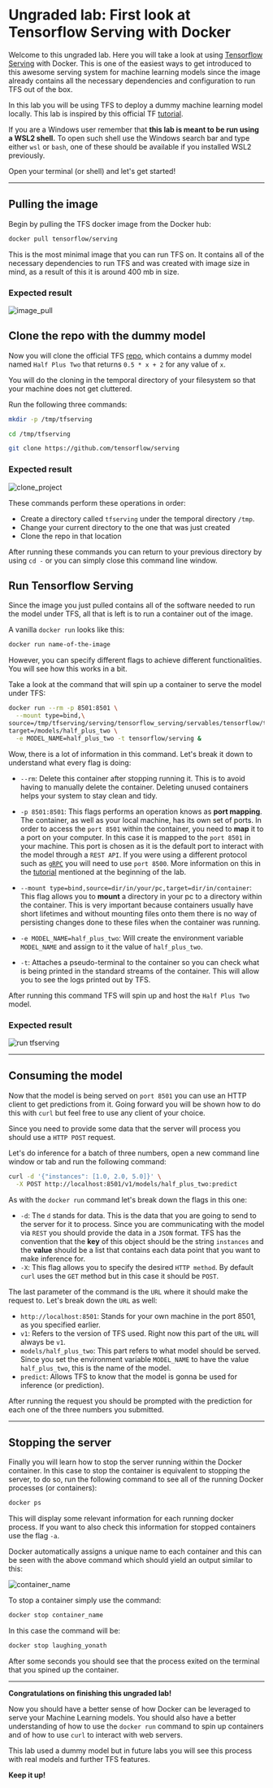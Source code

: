 # Ungraded lab: First look at Tensorflow Serving with Docker

Welcome to this ungraded lab. Here you will take a look at using [Tensorflow Serving](https://www.tensorflow.org/tfx/guide/serving) with Docker. This is one of the easiest ways to get introduced to this awesome serving system for machine learning models since the image already contains all the necessary dependencies and configuration to run TFS out of the box.

In this lab you will be using TFS to deploy a dummy machine learning model locally. This lab is inspired by this official TF [tutorial](https://www.tensorflow.org/tfx/serving/docker).

If you are a Windows user remember that **this lab is meant to be run using a WSL2 shell.** To open such shell use the Windows search bar and type either `wsl` or `bash`, one of these should be available if you installed WSL2 previously.

Open your terminal (or shell) and let's get started!

----------------------

## Pulling the image

Begin by pulling the TFS docker image from the Docker hub:

```bash
docker pull tensorflow/serving
```
This is the most minimal image that you can run TFS on. It contains all of the necessary dependencies to run TFS and was created with image size in mind, as a result of this it is around 400 mb in size.

### Expected result
![image_pull](../results/docker1.png)

## Clone the repo with the dummy model

Now you will clone the official TFS [repo](https://github.com/tensorflow/serving), which contains a dummy model named `Half Plus Two` that returns `0.5 * x + 2` for any value of `x`. 

You will do the cloning in the temporal directory of your filesystem so that your machine does not get cluttered. 

Run the following three commands:

```bash
mkdir -p /tmp/tfserving

cd /tmp/tfserving

git clone https://github.com/tensorflow/serving
```
### Expected result
![clone_project](../results/docker_2.png)

These commands perform these operations in order:
- Create a directory called `tfserving` under the temporal directory `/tmp`.
- Change your current directory to the one that was just created
- Clone the repo in that location

After running these commands you can return to your previous directory by using `cd -` or you can simply close this command line window.


## Run Tensorflow Serving

Since the image you just pulled contains all of the software needed to run the model under TFS, all that is left is to run a container out of the image.

A vanilla `docker run` looks like this:

```bash
docker run name-of-the-image
```

However, you can specify different flags to achieve different functionalities. You will see how this works in a bit.

Take a look at the command that will spin up a container to serve the model under TFS:


```bash
docker run --rm -p 8501:8501 \
  --mount type=bind,\
source=/tmp/tfserving/serving/tensorflow_serving/servables/tensorflow/testdata/saved_model_half_plus_two_cpu,\
target=/models/half_plus_two \
  -e MODEL_NAME=half_plus_two -t tensorflow/serving &
```

Wow, there is a lot of information in this command. Let's break it down to understand what every flag is doing:

- `--rm`: Delete this container after stopping running it. This is to avoid having to manually delete the container. Deleting unused containers helps your system to stay clean and tidy.

- `-p 8501:8501`: This flags performs an operation knows as **port mapping**. The container, as well as your local machine, has its own set of ports. In order to access the `port 8501` within the container, you need to **map** it to a port on your computer. In this case it is mapped to the `port 8501` in your machine. This port is chosen as it is the default port to interact with the model through a `REST API`. If you were using a different protocol such as [`gRPC`](https://grpc.io/) you will need to use `port 8500`. More information on this in the [tutorial](https://www.tensorflow.org/tfx/serving/docker) mentioned at the beginning of the lab.
- `--mount type=bind,source=dir/in/your/pc,target=dir/in/container`: This flag allows you to **mount** a directory in your pc to a directory within the container. This is very important because containers usually have short lifetimes and without mounting files onto them there is no way of persisting changes done to these files when the container was running.
- `-e MODEL_NAME=half_plus_two`: Will create the environment variable `MODEL_NAME` and assign to it the value of `half_plus_two`.
- `-t`: Attaches a pseudo-terminal to the container so you can check what is being printed in the standard streams of the container. This will allow you to see the logs printed out by TFS.

After running this command TFS will spin up and host the `Half Plus Two` model.

### Expected result
![run tfserving](../results/docker3.png)

-------

## Consuming the model

Now that the model is being served on `port 8501` you can use an HTTP client to get predictions from it. Going forward you will be shown how to do this with `curl` but feel free to use any client of your choice.

Since you need to provide some data that the server will process you should use a `HTTP POST` request.

Let's do inference for a batch of three numbers, open a new command line window or tab and run the following command:

```bash
curl -d '{"instances": [1.0, 2.0, 5.0]}' \
  -X POST http://localhost:8501/v1/models/half_plus_two:predict
```

As with the `docker run` command let's break down the flags in this one:
- `-d`: The `d` stands for data. This is the data that you are going to send to the server for it to process. Since you are communicating with the model via `REST` you should provide the data in a `JSON` format. TFS has the convention that the **key** of this object should be the string `instances` and the **value** should be a list that contains each data point that you want to make inference for.
- `-X`: This flag allows you to specify the desired `HTTP method`. By default `curl` uses the `GET` method but in this case it should be `POST`.

The last parameter of the command is the `URL` where it should make the request to. Let's break down the `URL` as well:
- `http://localhost:8501`: Stands for your own machine in the port 8501, as you specified earlier.
- `v1`: Refers to the version of TFS used. Right now this part of the `URL` will always be `v1`.
- `models/half_plus_two`: This part refers to what model should be served. Since you set the environment variable `MODEL_NAME` to have the value `half_plus_two`, this is the name of the model.
- `predict`: Allows TFS to know that the model is gonna be used for inference (or prediction).

After running the request you should be prompted with the prediction for each one of the three numbers you submitted.

-----

## Stopping the server

Finally you will learn how to stop the server running within the Docker container. In this case to stop the container is equivalent to stopping the server, to do so, run the following command to see all of the running Docker processes (or containers):

```bash
docker ps
```
This will display some relevant information for each running docker process. If you want to also check this information for stopped containers use the flag `-a`.

Docker automatically assigns a unique name to each container and this can be seen with the above command which should yield an output similar to this:

![container_name](../assets/container_name.png)

To stop a container simply use the command:

```bash
docker stop container_name
```

In this case the command will be: 
```bash
docker stop laughing_yonath
```

After some seconds you should see that the process exited on the terminal that you spined up the container.

-----
**Congratulations on finishing this ungraded lab!**

Now you should have a better sense of how Docker can be leveraged to serve your Machine Learning models. You should also have a better understanding of how to use the `docker run` command to spin up containers and of how to use `curl` to interact with web servers.

This lab used a dummy model but in future labs you will see this process with real models and further TFS features.

**Keep it up!**